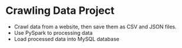# Crawling Data Project
+ Crawl data from a website, then save them as CSV and JSON files.
+ Use PySpark to processing data
+ Load processed data into MySQL database
  
